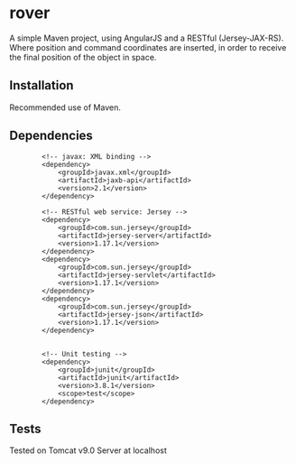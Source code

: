 # rover
A simple Maven project, using AngularJS and a RESTful (Jersey-JAX-RS).
Where position and command coordinates are inserted, in order to receive the final position of the object in space.

## Installation
Recommended use of Maven.

## Dependencies
```
		<!-- javax: XML binding -->
        <dependency>
            <groupId>javax.xml</groupId>
            <artifactId>jaxb-api</artifactId>
            <version>2.1</version>
        </dependency>

        <!-- RESTful web service: Jersey -->
        <dependency>
            <groupId>com.sun.jersey</groupId>
            <artifactId>jersey-server</artifactId>
            <version>1.17.1</version>
        </dependency>
        <dependency>
            <groupId>com.sun.jersey</groupId>
            <artifactId>jersey-servlet</artifactId>
            <version>1.17.1</version>
        </dependency>
        <dependency>
            <groupId>com.sun.jersey</groupId>
            <artifactId>jersey-json</artifactId>
            <version>1.17.1</version>
        </dependency>


        <!-- Unit testing -->
        <dependency>
            <groupId>junit</groupId>
            <artifactId>junit</artifactId>
            <version>3.8.1</version>
            <scope>test</scope>
        </dependency>
```		
## Tests
Tested on Tomcat v9.0 Server at localhost